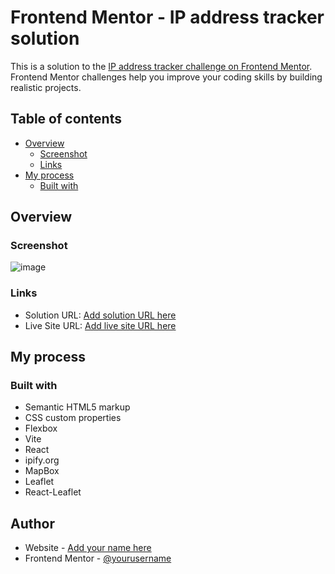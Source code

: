 # Frontend Mentor - IP address tracker solution

This is a solution to the [IP address tracker challenge on Frontend Mentor](https://www.frontendmentor.io/challenges/ip-address-tracker-I8-0yYAH0). Frontend Mentor challenges help you improve your coding skills by building realistic projects. 

## Table of contents

- [Overview](#overview)
  - [Screenshot](#screenshot)
  - [Links](#links)
- [My process](#my-process)
  - [Built with](#built-with)

## Overview

### Screenshot

![image](https://user-images.githubusercontent.com/99209307/219796751-08894119-7dc1-42c7-b20e-b59bfa9bbd0a.png)

### Links

- Solution URL: [Add solution URL here](https://www.frontendmentor.io/solutions/ip-address-tracker-with-vitereact-1WtRWXswAy)
- Live Site URL: [Add live site URL here](https://sam-xander-ip-tracker.netlify.app/)

## My process

### Built with

- Semantic HTML5 markup
- CSS custom properties
- Flexbox
- Vite
- React
- ipify.org
- MapBox
- Leaflet
- React-Leaflet

## Author

- Website - [Add your name here](https://samxander.com)
- Frontend Mentor - [@yourusername](https://www.frontendmentor.io/profile/sam-xander)
